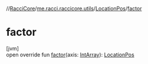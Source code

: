 //[RacciCore](../../../index.md)/[me.racci.raccicore.utils](../index.md)/[LocationPos](index.md)/[factor](factor.md)

# factor

[jvm]\
open override fun [factor](factor.md)(axis: [IntArray](https://kotlinlang.org/api/latest/jvm/stdlib/kotlin/-int-array/index.html)): [LocationPos](index.md)
